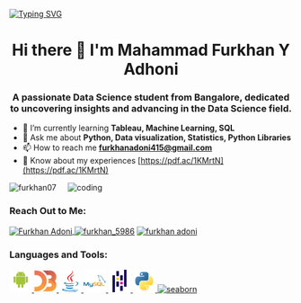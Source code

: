 <a href="https://git.io/typing-svg"><img src="https://readme-typing-svg.demolab.com?font=Fira+Code&pause=1000&color=2722F7&width=435&lines=%22Coding%2C+solving%2C+and+evolving.%22" alt="Typing SVG" /></a><h1 align="center">Hi there 👋 I'm Mahammad Furkhan Y Adhoni</h1>
<h3 align="center">A passionate Data Science student from Bangalore, dedicated to uncovering insights and advancing in the Data Science field.</h3>

- 🌱 I’m currently learning **Tableau, Machine Learning, SQL**
- 💬 Ask me about **Python, Data visualization, Statistics, Python Libraries**
- 📫 How to reach me **furkhanadoni415@gmail.com**
- 📄 Know about my experiences [https://pdf.ac/1KMrtN](https://pdf.ac/1KMrtN)
<img align="right" alt="coding" width="400" src="https://media.licdn.com/dms/image/v2/C4D12AQEeKAn9dPLbhw/article-cover_image-shrink_720_1280/article-cover_image-shrink_720_1280/0/1616667695311?e=1730332800&v=beta&t=okl8dtKpu5J4BZYYz1ft3eDeqkvmUwRG4EHsqsWv0io">



<p align="left"> <img src="https://komarev.com/ghpvc/?username=furkhan07&label=Profile%20views&color=0e75b6&style=flat" alt="furkhan07" /> </p>

<h3 align="left">Reach Out to Me:</h3>
<p align="left">
<a href="https://www.linkedin.com/in/furkhan-adoni-5986p?utm_source=share&utm_campaign=share_via&utm_content=profile&utm_medium=android_app" target="_blank">
  <img align="center" src="https://raw.githubusercontent.com/rahuldkjain/github-profile-readme-generator/master/src/images/icons/Social/linked-in-alt.svg" alt="Furkhan Adoni" height="30" width="40" />
</a>
<a href="https://www.instagram.com/furkhan5986?igsh=bm1nN2R3bHZxNW9u" target="blank"><img align="center" src="https://raw.githubusercontent.com/rahuldkjain/github-profile-readme-generator/master/src/images/icons/Social/instagram.svg" alt="furkhan_5986" height="30" width="40" /></a>
<a href="https://twitter.com/furkhan adoni" target="blank"><img align="center" src="https://raw.githubusercontent.com/rahuldkjain/github-profile-readme-generator/master/src/images/icons/Social/twitter.svg" alt="furkhan adoni" height="30" width="40" /></a>
</p>


<h3 align="left">Languages and Tools:</h3>
<p align="left"> <a href="https://developer.android.com" target="_blank" rel="noreferrer"> <img src="https://raw.githubusercontent.com/devicons/devicon/master/icons/android/android-original-wordmark.svg" alt="android" width="40" height="40"/> </a> <a href="https://d3js.org/" target="_blank" rel="noreferrer"> <img src="https://raw.githubusercontent.com/devicons/devicon/master/icons/d3js/d3js-original.svg" alt="d3js" width="40" height="40"/> </a> <a href="https://www.java.com" target="_blank" rel="noreferrer"> <img src="https://raw.githubusercontent.com/devicons/devicon/master/icons/java/java-original.svg" alt="java" width="40" height="40"/> </a> <a href="https://www.mysql.com/" target="_blank" rel="noreferrer"> <img src="https://raw.githubusercontent.com/devicons/devicon/master/icons/mysql/mysql-original-wordmark.svg" alt="mysql" width="40" height="40"/> </a> <a href="https://pandas.pydata.org/" target="_blank" rel="noreferrer"> <img src="https://raw.githubusercontent.com/devicons/devicon/2ae2a900d2f041da66e950e4d48052658d850630/icons/pandas/pandas-original.svg" alt="pandas" width="40" height="40"/> </a> <a href="https://www.python.org" target="_blank" rel="noreferrer"> <img src="https://raw.githubusercontent.com/devicons/devicon/master/icons/python/python-original.svg" alt="python" width="40" height="40"/> </a> <a href="https://seaborn.pydata.org/" target="_blank" rel="noreferrer"> <img src="https://seaborn.pydata.org/_images/logo-mark-lightbg.svg" alt="seaborn" width="40" height="40"/> </a> </p>
